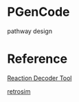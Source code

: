 # PGenCode
pathway design 


# Reference 
[Reaction Decoder Tool](https://github.com/asad/ReactionDecoder)

[retrosim](https://github.com/connorcoley/retrosim)
